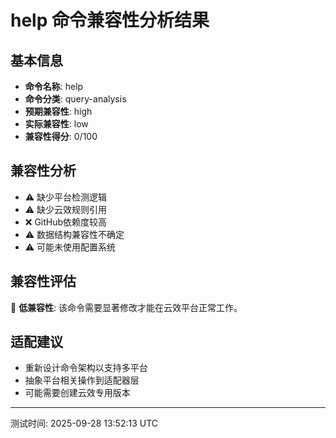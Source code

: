 # help 命令兼容性分析结果

## 基本信息

- **命令名称**: help
- **命令分类**: query-analysis
- **预期兼容性**: high
- **实际兼容性**: low
- **兼容性得分**: 0/100

## 兼容性分析

- ⚠️ 缺少平台检测逻辑
- ⚠️ 缺少云效规则引用
- ❌ GitHub依赖度较高
- ⚠️ 数据结构兼容性不确定
- ⚠️ 可能未使用配置系统

## 兼容性评估

🔴 **低兼容性**: 该命令需要显著修改才能在云效平台正常工作。

## 适配建议

- 重新设计命令架构以支持多平台
- 抽象平台相关操作到适配器层
- 可能需要创建云效专用版本

---
测试时间: 2025-09-28 13:52:13 UTC
